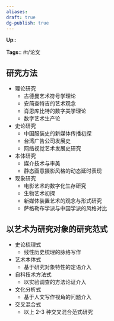 ```yaml
---
aliases: 
draft: true
dg-publish: true
---
```

**Up**:: 

**Tags**:: #t/论文 

## 研究方法

- 理论研究
	- 古德曼艺术符号学理论
	- 安简查特吉的艺术观念
	- 肖恩库比特的数字美学理论
	- 数字艺术生产论
- 史论研究
	- 中国服装史的新媒体传播初探
	- 台湾广告公司发展史
	- 网络视觉艺术发展史研究
- 本体研究
	- 媒介技术与审美
	- 静态画意摄影风格的动态延时表现
- 现象研究
	- 电影艺术的数字化生存研究
	- 生物艺术初探
	- 新媒体装置艺术的观念与形式研究
	- 萨格勒布学派与中国学派的风格对比

## 以艺术为研究对象的研究范式

 
- 史论梳理式
	- 线性历史梳理的脉络写作
- 艺术本体式
	- 基于研究对象特性的定语介入
- 自科技术方法式
	- 以实验调查的方法论证介入
- 文化分析式
	- 基于人文写作视角的问题介入
- 交叉混合式
	- 以上 2-3 种交叉混合范式研究
